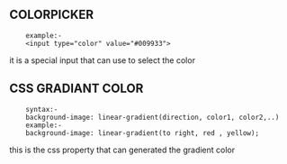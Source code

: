 COLORPICKER
-----------
        example:-
        <input type="color" value="#009933">

it is a special input that can use to select the color

CSS GRADIANT COLOR
------------------

        syntax:-
        background-image: linear-gradient(direction, color1, color2,..)
        example:-
        background-image: linear-gradient(to right, red , yellow);

this is the css property that can generated the gradient color



